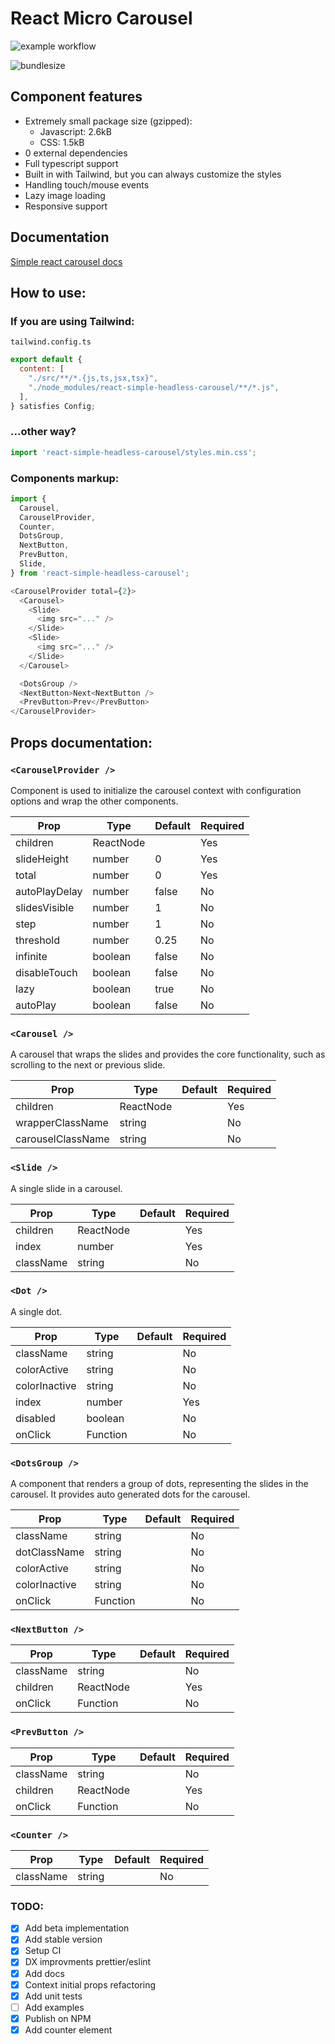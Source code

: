 # React Micro Carousel

![example workflow](https://github.com/pstachula-dev/simple-headless-carousel/actions/workflows/main.yml/badge.svg)

![bundlesize](https://badgen.net/bundlephobia/minzip/react-simple-headless-carousel)

## Component features

- Extremely small package size (gzipped):
  - Javascript: 2.6kB
  - CSS: 1.5kB
- 0 external dependencies
- Full typescript support
- Built in with Tailwind, but you can always customize the styles
- Handling touch/mouse events
- Lazy image loading
- Responsive support

## Documentation

[Simple react carousel docs](https://simple-react-carousel.onrender.com/)

## How to use:

### If you are using Tailwind:

`tailwind.config.ts`

```js
export default {
  content: [
    "./src/**/*.{js,ts,jsx,tsx}",
    "./node_modules/react-simple-headless-carousel/**/*.js",
  ],
} satisfies Config;
```

### ...other way?

```js
import 'react-simple-headless-carousel/styles.min.css';
```

### Components markup:

```js
import {
  Carousel,
  CarouselProvider,
  Counter,
  DotsGroup,
  NextButton,
  PrevButton,
  Slide,
} from 'react-simple-headless-carousel';

<CarouselProvider total={2}>
  <Carousel>
    <Slide>
      <img src="..." />
    </Slide>
    <Slide>
      <img src="..." />
    </Slide>
  </Carousel>

  <DotsGroup />
  <NextButton>Next<NextButton />
  <PrevButton>Prev</PrevButton>
</CarouselProvider>
```

## Props documentation:

### `<CarouselProvider />`

Component is used to initialize the carousel context with configuration options and wrap the other components.

| Prop          | Type      | Default | Required |
| ------------- | --------- | ------- | -------- |
| children      | ReactNode |         | Yes      |
| slideHeight   | number    | 0       | Yes      |
| total         | number    | 0       | Yes      |
| autoPlayDelay | number    | false   | No       |
| slidesVisible | number    | 1       | No       |
| step          | number    | 1       | No       |
| threshold     | number    | 0.25    | No       |
| infinite      | boolean   | false   | No       |
| disableTouch  | boolean   | false   | No       |
| lazy          | boolean   | true    | No       |
| autoPlay      | boolean   | false   | No       |

### `<Carousel />`

A carousel that wraps the slides and provides the core functionality, such as scrolling to the next or previous slide.

| Prop              | Type      | Default | Required |
| ----------------- | --------- | ------- | -------- |
| children          | ReactNode |         | Yes      |
| wrapperClassName  | string    |         | No       |
| carouselClassName | string    |         | No       |

### `<Slide />`

A single slide in a carousel.

| Prop      | Type      | Default | Required |
| --------- | --------- | ------- | -------- |
| children  | ReactNode |         | Yes      |
| index     | number    |         | Yes      |
| className | string    |         | No       |

### `<Dot />`

A single dot.

| Prop          | Type     | Default | Required |
| ------------- | -------- | ------- | -------- |
| className     | string   |         | No       |
| colorActive   | string   |         | No       |
| colorInactive | string   |         | No       |
| index         | number   |         | Yes      |
| disabled      | boolean  |         | No       |
| onClick       | Function |         | No       |

### `<DotsGroup />`

A component that renders a group of dots, representing the slides in the carousel.
It provides auto generated dots for the carousel.

| Prop          | Type     | Default | Required |
| ------------- | -------- | ------- | -------- |
| className     | string   |         | No       |
| dotClassName  | string   |         | No       |
| colorActive   | string   |         | No       |
| colorInactive | string   |         | No       |
| onClick       | Function |         | No       |

### `<NextButton />`

| Prop      | Type      | Default | Required |
| --------- | --------- | ------- | -------- |
| className | string    |         | No       |
| children  | ReactNode |         | Yes      |
| onClick   | Function  |         | No       |

### `<PrevButton />`

| Prop      | Type      | Default | Required |
| --------- | --------- | ------- | -------- |
| className | string    |         | No       |
| children  | ReactNode |         | Yes      |
| onClick   | Function  |         | No       |

### `<Counter />`

| Prop      | Type   | Default | Required |
| --------- | ------ | ------- | -------- |
| className | string |         | No       |

### TODO:

- [x] Add beta implementation
- [x] Add stable version
- [x] Setup CI
- [x] DX improvments prettier/eslint
- [x] Add docs
- [x] Context initial props refactoring
- [x] Add unit tests
- [ ] Add examples
- [x] Publish on NPM
- [x] Add counter element
